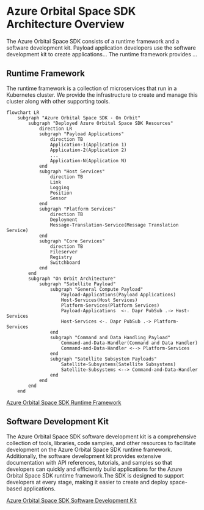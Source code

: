 # Azure Orbital Space SDK Architecture Overview

The Azure Orbital Space SDK consists of a runtime framework and a software development kit. Payload application developers use the software development kit to create applications... The runtime framework provides ...

## Runtime Framework

The runtime framework is a collection of microservices that run in a Kubernetes cluster. We provide the infrastructure to create and manage this cluster along with other supporting tools.

```mermaid
flowchart LR
    subgraph "Azure Orbital Space SDK - On Orbit"
        subgraph "Deployed Azure Orbital Space SDK Resources"
            direction LR
            subgraph "Payload Applications"
                direction TB
                Application-1(Application 1)
                Application-2(Application 2)
                ...
                Application-N(Application N)
            end
            subgraph "Host Services"
                direction TB
                Link
                Logging
                Position
                Sensor
            end
            subgraph "Platform Services"
                direction TB
                Deployment
                Message-Translation-Service(Message Translation Service)
            end
            subgraph "Core Services"
                direction TB
                Fileserver
                Registry
                Switchboard
            end
        end
        subgraph "On Orbit Architecture"
            subgraph "Satellite Payload"
                subgraph "General Compute Payload"
                    Payload-Applications(Payload Applications)
                    Host-Services(Host Services)
                    Platform-Services(Platform Services)
                    Payload-Applications  <-. Dapr PubSub .-> Host-Services
                    Host-Services <-. Dapr PubSub .-> Platform-Services
                end
                subgraph "Command and Data Handling Payload"
                    Command-and-Data-Handler(Command and Data Handler)
                    Command-and-Data-Handler <--> Platform-Services
                end
                subgraph "Satellite Subsystem Payloads"
                    Satellite-Subsystems(Satellite Subsystems)
                    Satellite-Subsystems <--> Command-and-Data-Handler
                end
            end
        end
    end
```

[Azure Orbital Space SDK Runtime Framework](./runtime-framework/runtime-framework.md)

## Software Development Kit

The Azure Orbital Space SDK software development kit is a comprehensive collection of tools, libraries, code samples, and other resources to facilitate development on the Azure Orbital Space SDK runtime framework. Additionally, the software development kit provides extensive documentation with API references, tutorials, and samples so that developers can quickly and efficiently build applications for the Azure Orbital Space SDK runtime framework.The SDK is designed to support developers at every stage, making it easier to create and deploy space-based applications.

[Azure Orbital Space SDK Software Development Kit](./software-development-kit/software-development-kit.md)